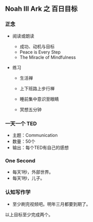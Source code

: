 ## Noah III Ark 之 百日目标

### 正念
+ 阅读或朗读
    - 成功、动机与目标
    - Peace is Every Step
    - The Miracle of Mindfulness
    
+ 练习
    - 生活禅
        
	- 上下班路上步行禅
	- 睡前集中意识至眼睛

    - 冥想五分钟

### 一天一个 TED
- 主题：Communication
- 数量：50个
- 输出：每个TED有自己的感想

### One Second
- 每天1秒，外部世界。
- 每天1秒，儿子。

### 认知写作学
- 至少刷完视频吧。明年三月都要到期了。


以上目标至少完成两个。
